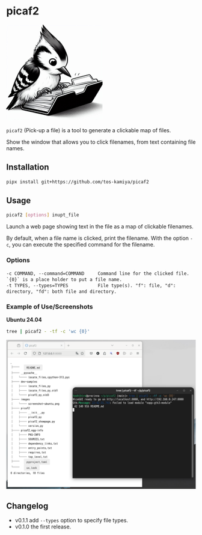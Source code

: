 # picaf2

![](./images/picaf2-mascot-q.png)

`picaf2` (Pick-up a file) is a tool to generate a clickable map of files.

Show the window that allows you to click filenames, from text containing file names.

## Installation

```sh
pipx install git+https://github.com/tos-kamiya/picaf2
```

## Usage

```sh
picaf2 [options] inupt_file
```

Launch a web page showing text in the file as a map of clickable filenames.

By default, when a file name is clicked, print the filename. With the option `-c`, you can execute the specified command for the filename.

### Options

```
-c COMMAND, --command=COMMAND     Command line for the clicked file. `{0}` is a place holder to put a file name.
-t TYPES, --types=TYPES           File type(s). "f": file, "d": directory, "fd": both file and directory.
```

### Example of Use/Screenshots

**Ubuntu 24.04**

```sh
tree | picaf2 - -tf -c 'wc {0}'
```

![](./images/screenshot-ubuntu.png)

## Changelog

* v0.1.1 add `--types` option to specify file types.
* v0.1.0 the first release.
